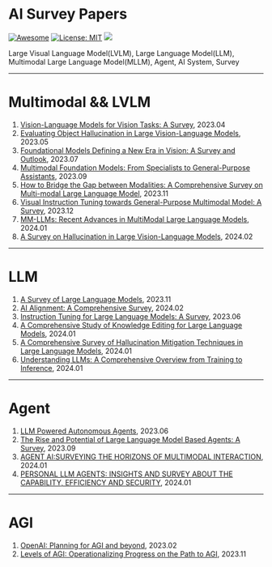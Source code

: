 # AI Survey Papers
[![Awesome](https://awesome.re/badge.svg)](https://github.com/dongbzhi/AISurveyPapers) 
[![License: MIT](https://img.shields.io/badge/License-MIT-green.svg)](https://opensource.org/licenses/MIT)
![](https://img.shields.io/github/last-commit/dongbzhi/AISurveyPapers?color=green) 

Large Visual Language Model(LVLM), Large Language Model(LLM), Multimodal Large Language Model(MLLM), Agent, AI System, Survey

---
# Multimodal && LVLM
1. [Vision-Language Models for Vision Tasks: A Survey](https://arxiv.org/pdf/2304.00685.pdf), 2023.04
2. [Evaluating Object Hallucination in Large Vision-Language Models](https://arxiv.org/pdf/2305.10355.pdf), 2023.05
3. [Foundational Models Defining a New Era in Vision: A Survey and Outlook](https://arxiv.org/pdf/2307.13721.pdf), 2023.07
4. [Multimodal Foundation Models: From Specialists to General-Purpose Assistants](https://arxiv.org/pdf/2309.10020.pdf), 2023.09
5. [How to Bridge the Gap between Modalities: A Comprehensive Survey on Multi-modal Large Language Model](https://arxiv.org/pdf/2311.07594.pdf), 2023.11
6. [Visual Instruction Tuning towards General-Purpose Multimodal Model: A Survey](https://arxiv.org/pdf/2312.16602.pdf), 2023.12
7. [MM-LLMs: Recent Advances in MultiModal Large Language Models](https://arxiv.org/pdf/2401.13601.pdf), 2024.01
8. [A Survey on Hallucination in Large Vision-Language Models](https://arxiv.org/pdf/2402.00253.pdf), 2024.02

---
# LLM
1. [A Survey of Large Language Models](https://github.com/RUCAIBox/LLMSurvey), 2023.11
2. [AI Alignment: A Comprehensive Survey](https://alignmentsurvey.com/), 2024.02
3. [Instruction Tuning for Large Language Models: A Survey](https://arxiv.org/pdf/2308.10792.pdf), 2023.06
4. [A Comprehensive Study of Knowledge Editing for Large Language Models](https://arxiv.org/pdf/2401.01286.pdf), 2024.01
5. [A Comprehensive Survey of Hallucination Mitigation Techniques in Large Language Models](https://arxiv.org/pdf/2401.01313.pdf), 2024.01
6. [Understanding LLMs: A Comprehensive Overview from Training to Inference](https://arxiv.org/pdf/2401.02038.pdf), 2024.01

---
# Agent
1. [LLM Powered Autonomous Agents](https://lilianweng.github.io/posts/2023-06-23-agent/), 2023.06
2. [The Rise and Potential of Large Language Model Based Agents: A Survey](https://arxiv.org/pdf/2309.07864.pdf), 2023.09
3. [AGENT AI:SURVEYING THE HORIZONS OF MULTIMODAL INTERACTION](https://arxiv.org/pdf/2401.03568.pdf), 2024.01
4. [PERSONAL LLM AGENTS: INSIGHTS AND SURVEY ABOUT THE CAPABILITY, EFFICIENCY AND SECURITY](https://arxiv.org/pdf/2401.05459.pdf), 2024.01

---
# AGI
1. [OpenAI: Planning for AGI and beyond](https://openai.com/blog/planning-for-agi-and-beyond), 2023.02
2. [Levels of AGI: Operationalizing Progress on the Path to AGI](https://arxiv.org/pdf/2311.02462.pdf), 2023.11
